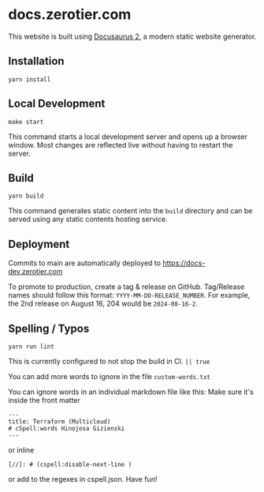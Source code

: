 # docs.zerotier.com

This website is built using [Docusaurus 2](https://docusaurus.io/), a modern static website generator.

## Installation

```console
yarn install
```

## Local Development

```console
make start
```

This command starts a local development server and opens up a browser window. Most changes are reflected live without having to restart the server.

## Build

```console
yarn build
```

This command generates static content into the `build` directory and can be served using any static contents hosting service.

## Deployment

Commits to main are automatically deployed to https://docs-dev.zerotier.com

To promote to production, create a tag & release on GitHub.  Tag/Release names should follow this format: `YYYY-MM-DD-RELEASE_NUMBER`. For example, the 2nd release on August 16, 204 would be `2024-08-16-2`.


## Spelling / Typos

``` console
yarn run lint
```

This is currently configured to not stop the build in CI. `|| true`

You can add more words to ignore in the file `custom-words.txt`

You can ignore words in an individual markdown file like this:
Make sure it's inside the front matter


``` console
---
title: Terraform (Multicloud)
# cSpell:words Hinojosa Gizienski
---
```

or inline 

```
[//]: # (cspell:disable-next-line )

```

or add to the regexes in cspell.json. Have fun!

